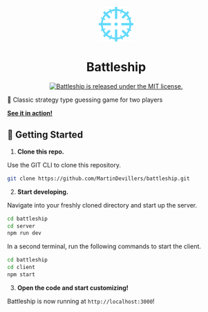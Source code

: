 <p align="center">
  <a href="https://my-battleship-client.herokuapp.com/">
    <img alt="Battleship" width="80" src="https://raw.githubusercontent.com/MartinDevillers/battleship/9e2da0489738771238a85a4a729c6f9fc067fc34/client/src/logo.svg" />
  </a>
</p>
<h1 align="center">
  Battleship
</h1>

<p align="center">
  <a href="https://github.com/MartinDevillers/battleship/blob/master/LICENSE">
    <img src="https://img.shields.io/badge/license-MIT-blue.svg" alt="Battleship is released under the MIT license." />
  </a>
</p>

🚢 Classic strategy type guessing game for two players

[**See it in action!**](https://my-battleship-client.herokuapp.com)

## 🚀 Getting Started

1. **Clone this repo.**

Use the GIT CLI to clone this repository.

```sh
git clone https://github.com/MartinDevillers/battleship.git
```

2. **Start developing.**

Navigate into your freshly cloned directory and start up the server.

```sh
cd battleship
cd server
npm run dev
```

In a second terminal, run the following commands to start the client.

```sh
cd battleship
cd client
npm start
```

3. **Open the code and start customizing!**

Battleship is now running at `http://localhost:3000`!